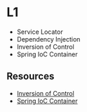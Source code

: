 # L1

* Service Locator
* Dependency Injection
* Inversion of Control
* Spring IoC Container

## Resources

* [Inversion of Control](https://martinfowler.com/bliki/InversionOfControl.html)
* [Spring IoC Container](https://docs.spring.io/spring/docs/current/spring-framework-reference/core.html#beans)
